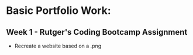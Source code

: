# Basic Portfolio Work:
## Week 1 - Rutger's Coding Bootcamp Assignment
* Recreate a website based on a .png


